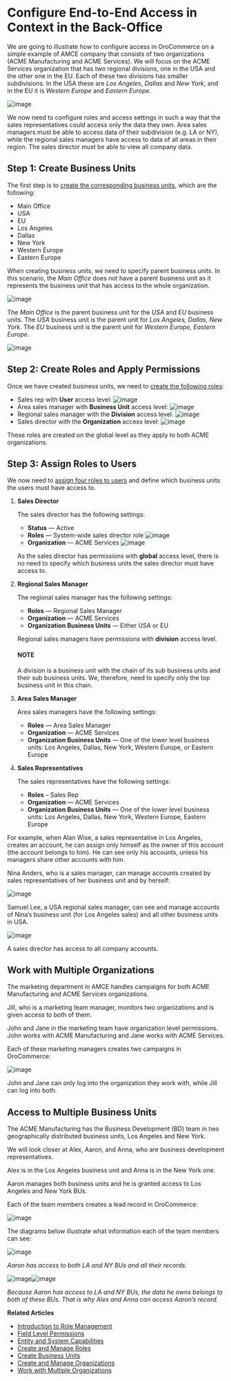 <a id="user-guide-user-management-permissions-roles-examples"></a>

# Configure End-to-End Access in Context in the Back-Office

We are going to illustrate how to configure access in OroCommerce on a simple example of AMCE company that consists of two organizations (ACME Manufacturing and ACME Services). We will focus on the ACME Services organization that has two regional divisions, one in the USA and the other one in the EU. Each of these two divisions has smaller subdivisions. In the USA these are *Los Angeles*, *Dallas* and *New York*, and in the EU it is *Western Europe* and *Eastern Europe*.

![image](user/img/system/user_management/sales_structure.png)

We now need to configure roles and access settings in such a way that the sales representatives could access only the data they own. Area sales managers must be able to access data of their subdivision (e.g. LA or NY), while the regional sales managers have access to data of all areas in their region. The sales director must be able to view all company data.

## Step 1: Create Business Units

The first step is to [create the corresponding business units](../business-units/index.md#user-management-bu), which are the following:

* Main Office
* USA
* EU
* Los Angeles
* Dallas
* New York
* Western Europe
* Eastern Europe

When creating business units, we need to specify parent business units. In this scenario, the *Main Office* does not have a parent business unit as it represents the business unit that has access to the whole organization.

![image](user/img/system/user_management/sales_bu_usa.png)

The *Main Office* is the parent business unit for the *USA* and *EU* business units. The *USA* business unit is the parent unit for *Los Angeles, Dallas, New York*. The *EU* business unit is the parent unit for *Western Europe, Eastern Europe*.

![image](user/img/system/user_management/sales_bu_la.png)

## Step 2: Create Roles and Apply Permissions

Once we have created business units, we need to [create the following roles](create-manage-roles.md#user-guide-user-management-permissions-roles-actions):

* Sales rep with **User** access level:
  ![image](user/img/system/user_management/sales_role_rep.png)
* Area sales manager with **Business Unit** access level:
  ![image](user/img/system/user_management/sales_role_asm.png)
* Regional sales manager with the **Division** access level.
  ![image](user/img/system/user_management/sales_role_rsm.png)
* Sales director with the **Organization** access level:
  ![image](user/img/system/user_management/sales_role_dir.png)

These roles are created on the global level as they apply to both ACME organizations.

## Step 3: Assign Roles to Users

We now need to [assign four roles to users](../users/index.md#user-management-users) and define which business units the users must have access to.

1. **Sales Director**

   The sales director has the following settings:
   * **Status** — Active
   * **Roles** — System-wide sales director role
     ![image](user/img/system/user_management/sales_user_sd_roles.png)
   * **Organization** — ACME Services
     ![image](user/img/system/user_management/sales_user_sd_organization.png)

   As the sales director has permissions with **global** access level, there is no need to specify which business units the sales director must have access to.
2. **Regional Sales Manager**

   The regional sales manager has the following settings:
   * **Roles** — Regional Sales Manager
   * **Organization** — ACME Services
   * **Organization Business Units** — Either USA or EU

   Regional sales managers have permissions with **division** access level.

   #### NOTE
   A division is a business unit with the chain of its sub business units and their sub business units. We, therefore, need to specify only the top business unit in this chain.
3. **Area Sales Manager**

   Area sales managers have the following settings:
   * **Roles** — Area Sales Manager
   * **Organization** — ACME Services
   * **Organization Business Units** — One of the lower level business units: Los Angeles, Dallas, New York, Western Europe, or Eastern Europe
4. **Sales Representatives**

   The sales representatives have the following settings:
   * **Roles** – Sales Rep
   * **Organization** — ACME Services
   * **Organization Business Units** — One of the lower level business units: Los Angeles, Dallas, New York, Western Europe, Eastern Europe

For example, when Alan Wise, a sales representative in Los Angeles, creates an account, he can assign only himself as the owner of this account (the account belongs to him). He can see only his accounts, unless his managers share other accounts with him.

Nina Anders, who is a sales manager, can manage accounts created by sales representatives of her business unit and by herself:

![image](user/img/system/user_management/sales_acc_nina.png)

Samuel Lee, a USA regional sales manager, can see and manage accounts of Nina’s business unit (for Los Angeles sales) and all other business units in USA.

![image](user/img/system/user_management/sales_acc_sam.png)

A sales director has access to all company accounts.

## Work with Multiple Organizations

The marketing department in AMCE handles campaigns for both ACME Manufacturing and ACME Services organizations.

Jill, who is a marketing team manager, monitors two organizations and is given access to both of them.

John and Jane in the marketing team have organization level permissions. John works with ACME Manufacturing and Jane works with ACME Services.

Each of these marketing managers creates two campaigns in OroCommerce:

![image](user/img/system/user_management/multi.png)

John and Jane can only log into the organization they work with, while Jill can log into both.

<!-- comment .. image:: /user/img/system/user_management/multi_login.png -->

## Access to Multiple Business Units

The ACME Manufacturing has the Business Development (BD) team in two geographically distributed business units, Los Angeles and New York.

We will look closer at Alex, Aaron, and Anna, who are business development representatives.

Alex is in the Los Angeles business unit and Anna is in the New York one.

Aaron manages both business units and he is granted access to Los Angeles and New York BUs.

Each of the team members creates a lead record in OroCommerce:

![image](user/img/system/user_management/leads_structure.png)

The diagrams below illustrate what information each of the team members can see:

![image](user/img/system/user_management/leads_visibility_aaron.png)

*Aaron has access to both LA and NY BUs and all their records.*

![image](user/img/system/user_management/leads_visibility_alex.png)![image](user/img/system/user_management/leads_visibility_anna.png)

*Because Aaron has access to LA and NY BUs, the data he owns belongs to both of these BUs. That is why Alex and Anna can access Aaron’s record.*

**Related Articles**

* [Introduction to Role Management](index.md#user-guide-user-management-permissions-roles)
* [Field Level Permissions](field-level-acl.md#user-guide-user-management-permissions-roles-field-level-acl)
* [Entity and System Capabilities](admin-capabilities.md#admin-capabilities)
* [Create and Manage Roles](create-manage-roles.md#user-guide-user-management-permissions-roles-actions)
* [Create Business Units](../business-units/index.md#user-management-bu)
* [Create and Manage Organizations](../organizations/index.md#user-management-organizations)
* [Work with Multiple Organizations](../organizations/index.md#user-ee-multi-org)

<!-- fa-bars = fa-navicon -->
<!-- Ic Tiles is used as Set As Default in saved views, and as tiles in display layout options -->
<!-- IcPencil refers to Rename in Commerce and Inline Editing in CRM -->
<!-- Check mark in the square. -->
<!-- SortDesc is also used as drop-down arrow -->
